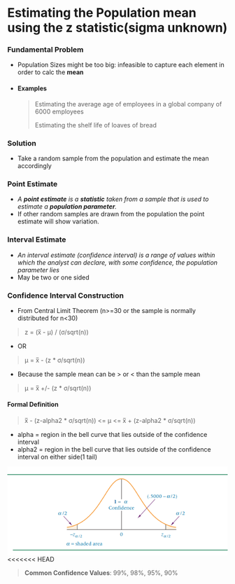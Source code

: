# Estimating the Population mean using the z statistic(sigma unknown)

### Fundamental Problem
- Population Sizes might be too big: infeasible to capture each element in order to calc the **mean**
- #### Examples
	> Estimating the average age of employees in a global company of 6000 employees
	>
	> Estimating the shelf life of loaves of bread

### Solution
- Take a random sample from the population and estimate the mean accordingly



### Point Estimate
- *A __point estimate__ is a __statistic__ taken from a sample that is used to estimate a __population parameter__.*
- If other random samples are drawn from the population the point estimate will show variation.

### Interval Estimate
- *An interval estimate (confidence interval) is a range of values within which the analyst can declare, with some confidence, the population parameter lies*
- May be two or one sided



### Confidence Interval Construction
- From Central Limit Theorem (n>=30 or the sample is normally distributed for n<30)
> z = (x̅ - μ) / (σ/sqrt(n))
- OR
> μ = x̅ - (z * σ/sqrt(n))
- Because the sample mean can be > or < than the sample mean
> μ = x̅ +/- (z * σ/sqrt(n))
#### Formal Definition
> x̅ - (z-alpha2 * σ/sqrt(n)) <= μ <= x̅ + (z-alpha2 * σ/sqrt(n))
- alpha = region in the bell curve that lies outside of the confidence interval
- alpha2 = region in the bell curve that lies outside of the confidence interval on either side(1 tail)

<img src="https://github.com/vasudev89/Term2-QAB/blob/master/Chapter%208/Fig%208.3.PNG"
     alt="Fig 8.3"
     style="float: left; margin-right: 10px;" />
<<<<<<< HEAD

> __Common Confidence Values__: 99%, 98%, 95%, 90%

